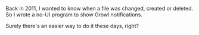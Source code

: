 Back in 2011, I wanted to know when a file was changed, created or deleted. So I wrote a no-UI program to show Growl notifications.

Surely there's an easier way to do it these days, right?
